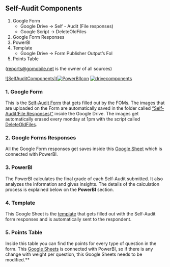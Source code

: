 ## Self-Audit Components

1. Google Form
   - Google Drive → Self - Audit (File responses) 
   - Google Script → DeleteOldFiles
2. Google Form Responses
3. PowerBI
4. Template
   - Google Drive → Form Publisher Output’s Fol
5. Points Table 

(reports@gpmobile.net is the owner of all sources)

[![SelfAuditComponents](![PowerBIIcon](https://user-images.githubusercontent.com/49915213/58131733-0ac63580-7be5-11e9-8d0b-a2196e2c95ae.PNG)](/PowerBI.md)
[![drivecomponents](https://user-images.githubusercontent.com/49915213/58131754-174a8e00-7be5-11e9-84a6-9aa0f2fcd0b8.PNG)](https://drive.google.com/drive/u/2/folders/0BxQ3K2juRI2NfnVOWHB6SG1FcEkyeVhlUGs5bjRfT2ZCWURDZ096ZTZUa2FnMU1zaDBWVEU)

### 1. Google Form

This is the [Self-Audit Form](https://docs.google.com/a/sunholdings.net/forms/d/1m-N2uCmuza-nMP9X3PIZB8qMbnnpd9BxMiC8mz67CuU/edit?usp=forms_home&ths=true) that gets filled out by the FOMs. 
The images that are uploaded on the Form are automatically saved in the folder called [“Self-Audit(File Responses)”](https://drive.google.com/drive/u/2/folders/0BxQ3K2juRI2NfnVOWHB6SG1FcEkyeVhlUGs5bjRfT2ZCWURDZ096ZTZUa2FnMU1zaDBWVEU) inside the Google Drive. 
The images get automatically erased every monday at 1pm with the script called [DeleteOldFiles](https://script.google.com/u/2/home/projects/1gGI8fYGYa8lIixd66IehKsnfjRVIK-XO_GW0U16wtsqtE51i20u_XzIp).


### 2. Google Forms Responses

All the Google Form responses get saves inside this [Google Sheet](https://docs.google.com/spreadsheets/d/1ZQH0ohoGL4ipzDssMKqES6Sr1j1c5nLW-IQ6-oyxFdQ/edit#gid=1811552042) which is connected with PowerBI.


### 3. PowerBI


The PowerBI calculates the final grade of each Self-Audit submitted. It also analyzes the information and gives insights. The details of the calculation process is explained below on the **PowerBI** section.



### 4. Template

This Google Sheet is the [template](https://docs.google.com/spreadsheets/d/1gQK_dDIeZ1Z_eRhKFbk8r1Si3okPYFzCQvTEWvB5kzc/edit#gid=0) that gets filled out with the Self-Audit form responses and is automatically sent to the respondent. 



### 5. Points Table

Inside this table you can find the points for every type of question in the form. This [Google Sheets](https://docs.google.com/spreadsheets/d/1-nH52f3ZHGg2MdTU5Mrznw-VtgGRG9F_kuj0dVM-4jY/edit#gid=0) is connected with PowerBI, so if there is any change with weight per question, this Google Sheets needs to be modified.**



